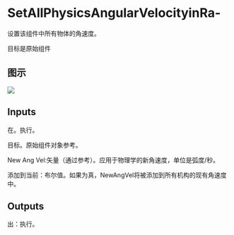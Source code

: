# SetAllPhysicsAngularVelocityinRa-

设置该组件中所有物体的角速度。

目标是原始组件

## 图示

![]($-20221218-20283108.png)

## Inputs

在。执行。

目标。原始组件对象参考。

New Ang Vel:矢量（通过参考）。应用于物理学的新角速度，单位是弧度/秒。

添加到当前：布尔值。如果为真，NewAngVel将被添加到所有机构的现有角速度中。  

## Outputs

出：执行。
